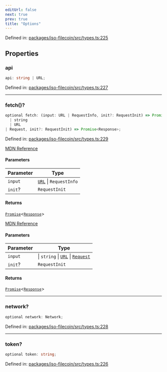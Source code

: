 ```yaml
---
editUrl: false
next: true
prev: true
title: "Options"
---
```


Defined in: [packages/iso-filecoin/src/types.ts:225](https://github.com/hugomrdias/filecoin/blob/main/packages/iso-filecoin/src/types.ts#L225)

## Properties

### api

```ts
api: string | URL;
```

Defined in: [packages/iso-filecoin/src/types.ts:227](https://github.com/hugomrdias/filecoin/blob/main/packages/iso-filecoin/src/types.ts#L227)

***

### fetch()?

```ts
optional fetch: (input: URL | RequestInfo, init?: RequestInit) => Promise<Response>(input: 
  | string
  | URL
| Request, init?: RequestInit) => Promise<Response>;
```

Defined in: [packages/iso-filecoin/src/types.ts:229](https://github.com/hugomrdias/filecoin/blob/main/packages/iso-filecoin/src/types.ts#L229)

[MDN Reference](https://developer.mozilla.org/docs/Web/API/Window/fetch)

#### Parameters

| Parameter | Type |
| ------ | ------ |
| `input` | [`URL`](https://developer.mozilla.org/docs/Web/API/URL) \| `RequestInfo` |
| `init`? | `RequestInit` |

#### Returns

[`Promise`](https://developer.mozilla.org/docs/Web/JavaScript/Reference/Global_Objects/Promise)\<[`Response`](https://developer.mozilla.org/docs/Web/API/Response)\>

[MDN Reference](https://developer.mozilla.org/docs/Web/API/Window/fetch)

#### Parameters

| Parameter | Type |
| ------ | ------ |
| `input` | \| `string` \| [`URL`](https://developer.mozilla.org/docs/Web/API/URL) \| [`Request`](https://developer.mozilla.org/docs/Web/API/Request) |
| `init`? | `RequestInit` |

#### Returns

[`Promise`](https://developer.mozilla.org/docs/Web/JavaScript/Reference/Global_Objects/Promise)\<[`Response`](https://developer.mozilla.org/docs/Web/API/Response)\>

***

### network?

```ts
optional network: Network;
```

Defined in: [packages/iso-filecoin/src/types.ts:228](https://github.com/hugomrdias/filecoin/blob/main/packages/iso-filecoin/src/types.ts#L228)

***

### token?

```ts
optional token: string;
```

Defined in: [packages/iso-filecoin/src/types.ts:226](https://github.com/hugomrdias/filecoin/blob/main/packages/iso-filecoin/src/types.ts#L226)
